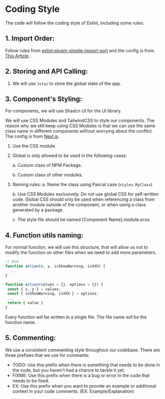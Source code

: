 # Coding Style

The code will follow the coding style of Eslint, including some rules:

## 1. Import Order:


Follow rules from [eslint-plugin-simple-import-sort](https://www.npmjs.com/package/eslint-plugin-simple-import-sort) and the config is from [This Article](https://dev.to/julioxavierr/sorting-your-imports-with-eslint-3ped)..

## 2. Storing and API Calling:
  1. We will use `Jotai` to store the global state of the app.

## 3. Component's Styling:
For components, we will use Shadcn UI for the UI library.

We will use CSS Modules and TailwindCSS to style our components. The reason why we still keep using CSS Modules is that we can use the same class name in different components without worrying about the conflict. The config is from [Next.js](https://nextjs.org/docs/basic-features/built-in-css-support#adding-component-level-css).

1. Use the CSS module.
2. Global is only allowed to be used in the following cases:

   a. Custom class of NPM Package.

   b. Custom class of other modules.

3. Naming rules:
   a. Name the class using Pascal case (`styles.MyClass`)

   b. Use CSS Modules exclusively. Do not use global CSS for self-written code. Global CSS should only be used when referencing a class from another module outside of the component, or when using a class generated by a package.

   c. The style file should be named [Component Name].module.scss.

## 4. Function utils naming:

For normal function, we will use this structure, that will allow us not to modify the function on other files when we need to add more parameters.

  ```js
  // Bad
  function action(x, y, isShowWarning, isXXX) {
    ...
  }
  ```

   ```js
   function action(values = {}, options = {}) {
   	const { x, y } = values;
   	const { isShowWarning, isXXX } = options;
   	...
   	return { value }
   }
   ```

Every function will be written in a single file. The file name will be the function name.

## 5. Commenting:
We use a consistent commenting style throughout our codebase. There are three prefixes that we use for comments:

* TODO: Use this prefix when there is something that needs to be done in the code, but you haven't had a chance to tackle it yet.
* FIXME: Use this prefix when there is a bug or error in the code that needs to be fixed.
* EX: Use this prefix when you want to provide an example or additional context in your code comments. (EX: Example/Explanation)
